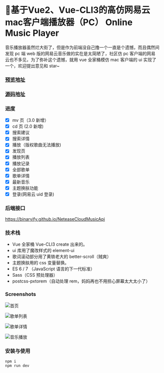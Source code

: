 # 🎵基于Vue2、Vue-CLI3的高仿网易云mac客户端播放器（PC） Online Music Player

音乐播放器虽然烂大街了，但是作为前端没自己撸一个一直是个遗憾，而且偶然间发现 pc 端 web 版的网易云音乐做的实在是太简陋了，社区仿 pc 客户端的网易云也不多见，为了弥补这个遗憾，就用 vue 全家桶模仿 mac 客户端的 ui 实现了一个，欢迎提出意见和 star~

### [预览地址](https://music.sl1673495.now.sh/)

### [源码地址](https://github.com/sl1673495/vue-netease-music)

### 进度

- [x] mv 页（3.0 新增）
- [x] cd 页 (2.0 新增)
- [x] 搜索建议
- [x] 搜索详情
- [x] 播放（版权歌曲无法播放)
- [x] 发现页
- [x] 播放列表
- [x] 播放记录
- [x] 全部歌单
- [x] 歌单详情
- [x] 最新音乐
- [x] 主题换肤功能
- [x] 登录(网易云 uid 登录)

### 后端接口

https://binaryify.github.io/NeteaseCloudMusicApi

### 技术栈

- Vue 全家桶 Vue-CLI3 create 出来的。
- ui 库用了魔改样式的 element-ui
- 歌词滚动部分用了黄轶老大的 better-scroll（贼爽）
- 主题换肤用的 css 变量替换。
- ES 6 / 7 （JavaScript 语言的下一代标准）
- Sass（CSS 预处理器）
- postcss-pxtorem（自动处理 rem，妈妈再也不用担心屏幕太大太小了）

### Screenshots

![首页](https://user-images.githubusercontent.com/23615778/62509203-da358580-b83c-11e9-97b3-367fb06a8347.png)

![歌单列表](https://user-images.githubusercontent.com/23615778/62509204-dace1c00-b83c-11e9-8d3f-0bcb93e3aab7.png)

![歌单详情](https://user-images.githubusercontent.com/23615778/62509201-d99cef00-b83c-11e9-8e4b-b122b8b94468.png)

![音乐播放](https://user-images.githubusercontent.com/23615778/62509202-da358580-b83c-11e9-98e1-530e5741ff56.png)

### 安装与使用

```
npm i
npm run dev
```
